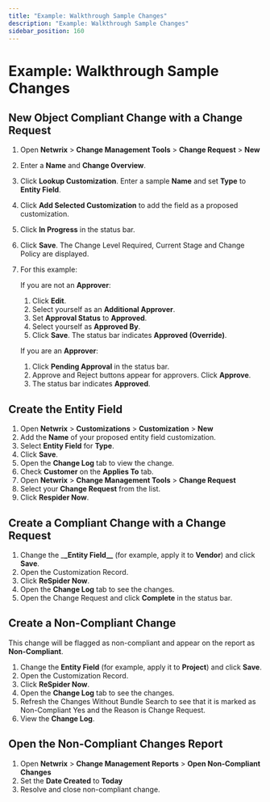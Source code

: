 ```yaml
---
title: "Example: Walkthrough Sample Changes"
description: "Example: Walkthrough Sample Changes"
sidebar_position: 160
---
```


# Example: Walkthrough Sample Changes

## New Object Compliant Change with a Change Request

1. Open **Netwrix** > **Change Management Tools** > **Change Request** > **New**
2. Enter a **Name** and **Change Overview**.
3. Click **Lookup Customization**. Enter a sample **Name** and set **Type** to **Entity Field**.
4. Click **Add Selected Customization** to add the field as a proposed customization.
5. Click **In Progress** in the status bar.
6. Click **Save**. The Change Level Required, Current Stage and Change Policy are displayed.
7. For this example:

    If you are not an **Approver**:

    1. Click **Edit**.
    2. Select yourself as an **Additional Approver**.
    3. Set **Approval Status** to **Approved**.
    4. Select yourself as **Approved By**.
    5. Click **Save**. The status bar indicates **Approved (Override)**.

    If you are an **Approver**:

    1. Click **Pending Approval** in the status bar.
    2. Approve and Reject buttons appear for approvers. Click **Approve**.
    3. The status bar indicates **Approved**.

## Create the Entity Field

1. Open **Netwrix** > **Customizations** > **Customization** > **New**
2. Add the **Name** of your proposed entity field customization.
3. Select **Entity Field** for **Type**.
4. Click **Save**.
5. Open the **Change Log** tab to view the change.
6. Check **Customer** on the **Applies To** tab.
7. Open **Netwrix** > **Change Management Tools** > **Change Request**
8. Select your **Change Request** from the list.
9. Click **Respider Now**.

## Create a Compliant Change with a Change Request

1. Change the \_**\_Entity Field\_\_** (for example, apply it to **Vendor**) and click **Save**.
2. Open the Customization Record.
3. Click **ReSpider Now**.
4. Open the **Change Log** tab to see the changes.
5. Open the Change Request and click **Complete** in the status bar.

## Create a Non-Compliant Change

This change will be flagged as non-compliant and appear on the report as **Non-Compliant**.

1. Change the **Entity Field** (for example, apply it to **Project**) and click **Save**.
2. Open the Customization Record.
3. Click **ReSpider Now**.
4. Open the **Change Log** tab to see the changes.
5. Refresh the Changes Without Bundle Search to see that it is marked as Non-Compliant Yes and the
   Reason is Change Request.
6. View the **Change Log**.

## Open the Non-Compliant Changes Report

1. Open **Netwrix** > **Change Management Reports** > **Open Non-Compliant Changes**
2. Set the **Date Created** to **Today**
3. Resolve and close non-compliant change.
